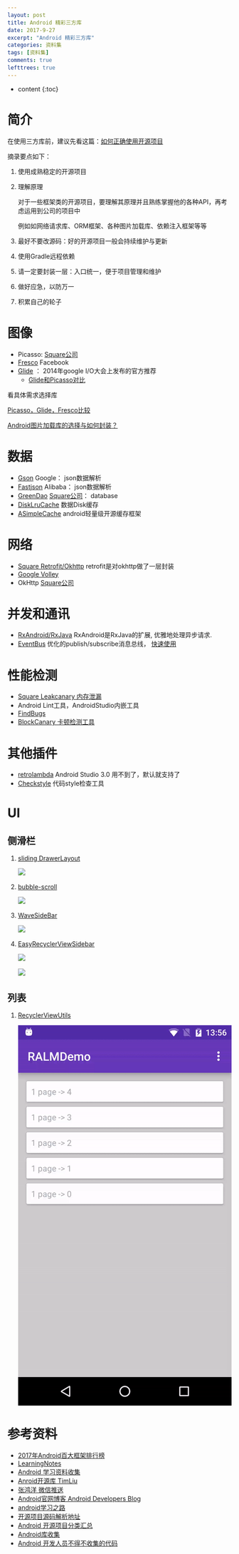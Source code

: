 ```yaml
---
layout: post
title: Android 精彩三方库
date: 2017-9-27
excerpt: "Android 精彩三方库"
categories: 资料集
tags: [资料集]
comments: true
lefttrees: true
---
```


* content
{:toc}


# 简介

在使用三方库前，建议先看这篇：[如何正确使用开源项目](https://mp.weixin.qq.com/s?__biz=MzA4NTQwNDcyMA==&mid=2650661623&idx=1&sn=ab28ac6587e8a5ef1241be7870851355#rd)

摘录要点如下：

1. 使用成熟稳定的开源项目
2. 理解原理

    对于一些框架类的开源项目，要理解其原理并且熟练掌握他的各种API，再考虑运用到公司的项目中
    
    例如如网络请求库、ORM框架、各种图片加载库、依赖注入框架等等

3. 最好不要改源码：好的开源项目一般会持续维护与更新
4. 使用Gradle远程依赖
5. 请一定要封装一层：入口统一，便于项目管理和维护
6. 做好应急，以防万一
7. 积累自己的轮子


# 图像

- Picasso: [Square公司](http://square.github.io/)
- [Fresco](https://github.com/facebook/fresco) Facebook
- [Glide](https://github.com/bumptech/glide) ： 2014年google I/O大会上发布的官方推荐
    - [Glide和Picasso对比](http://jcodecraeer.com/a/anzhuokaifa/androidkaifa/2015/0327/2650.html)

看具体需求选择库

[Picasso，Glide，Fresco比较](https://www.cnblogs.com/android-blogs/p/5786608.html)

[Android图片加载库的选择与如何封装？ ](https://www.zhihu.com/question/40028112)

# 数据

- [Gson](https://github.com/google/gson) Google： json数据解析
- [Fastjson](https://github.com/alibaba/fastjson) Alibaba： json数据解析
- [GreenDao](https://github.com/greenrobot/greenDAO) [Square公司](http://square.github.io/)： database
- [DiskLruCache](https://github.com/JakeWharton/DiskLruCache) 数据Disk缓存
- [ASimpleCache](https://github.com/yangfuhai/ASimpleCache) android轻量级开源缓存框架

# 网络

- [Square Retrofit/Okhttp](http://vivianking6855.github.io/2017/04/08/Android-Lib-Web/) retrofit是对okhttp做了一层封装 
- [Google Volley](https://github.com/google/volley) 
- OkHttp [Square公司](http://square.github.io/)

# 并发和通讯

- [RxAndroid/RxJava](http://vivianking6855.github.io/2017/04/08/Android-Lib-Web/) RxAndroid是RxJava的扩展, 优雅地处理异步请求.
- [EventBus](http://vivianking6855.github.io/2016/12/19/Android-Lib-EventBus/) 优化的publish/subscribe消息总线， [快速使用](http://greenrobot.org/eventbus/documentation/how-to-get-started/)

# 性能检测

- [Square Leakcanary 内存泄漏](https://github.com/square/leakcanary)
- Android Lint工具，AndroidStudio内嵌工具
- [FindBugs](http://tbfungeek.github.io/2016/06/22/Android-%E8%BF%9B%E9%98%B6%E4%B9%8B%E5%B7%A5%E5%85%B7%E7%9A%84%E4%BD%BF%E7%94%A8-Findbugs/)
- [BlockCanary 卡顿检测工具](https://github.com/markzhai/AndroidPerformanceMonitor)

# 其他插件

- [retrolambda](http://vivianking6855.github.io/2017/04/10/Android-Lib-retrolambda/) Android Studio 3.0 用不到了，默认就支持了
- [Checkstyle](http://checkstyle.sourceforge.net/) 代码style检查工具

# UI

## 侧滑栏

1. [sliding DrawerLayout](https://github.com/mzule/FantasySlide)

    ![](https://raw.githubusercontent.com/mzule/FantasySlide/master/sample.gif)

2. [bubble-scroll](https://github.com/kongnanlive/bubble-scroll)

    ![](https://github.com/cdflynn/bubble-scroll/blob/master/sample/img/scroll_sample_gif.gif?raw=true)

3. [WaveSideBar](https://github.com/gjiazhe/WaveSideBar) 

    ![](https://github.com/gjiazhe/WaveSideBar/blob/master/screenshot/gif.gif?raw=true)

4. [EasyRecyclerViewSidebar](https://github.com/CaMnter/EasyRecyclerViewSidebar)

    ![](https://github.com/CaMnter/EasyRecyclerViewSidebar/raw/master/screenshots/EasyRecyclerViewSidebar.gif)

    ![](https://camo.githubusercontent.com/f8c9865581746423e0ab371c0b09304c92735bea/687474703a2f2f7777312e73696e61696d672e636e2f6c617267652f3030366c50456339677731663330763333717365646a33316179323938776d6e2e6a7067)

## 列表

1. [RecyclerViewUtils](https://github.com/captain-miao/RecyclerViewUtils)

    ![](https://raw.githubusercontent.com/captain-miao/me.github.com/master/screenshot/refresh_and_load_more.gif)


# 


# 参考资料

- [2017年Android百大框架排行榜](https://www.cnblogs.com/jincheng-yangchaofan/articles/7018780.html)
- [LearningNotes](https://github.com/francistao/LearningNotes)
- [Android 学习资料收集](https://github.com/Freelander/Android_Data)  
- [Anroid开源库 TimLiu](https://github.com/Tim9Liu9/TimLiu-Android)
- [张鸿洋 微信推送](https://github.com/hongyangAndroid/hongyangWeixinArticles)
- [Android官网博客 Android Developers Blog](http://android-developers.blogspot.com/) 
- [android学习之路 ](http://stormzhang.com/android/2014/07/07/learn-android-from-rookie/)
- [开源项目源码解析地址](http://p.codekk.com)
- [Android 开源项目分类汇总](https://github.com/Trinea/android-open-project)
- [Android库收集](https://github.com/wasabeef/awesome-android-libraries)
- [Android 开发人员不得不收集的代码](https://github.com/Blankj/AndroidUtilCode)
